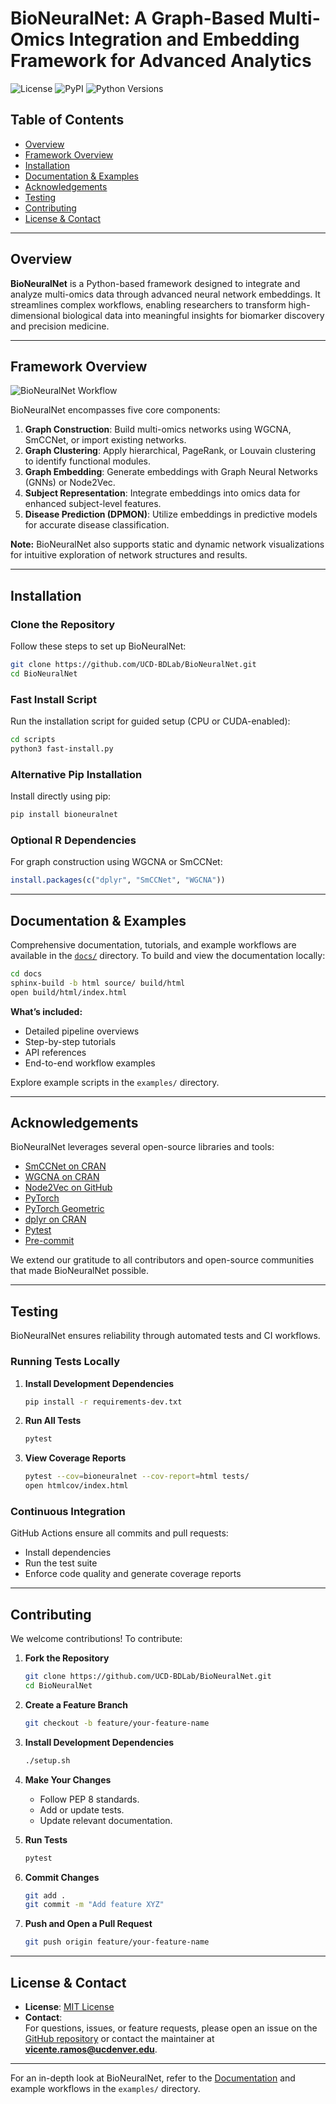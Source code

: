 # BioNeuralNet: A Graph-Based Multi-Omics Integration and Embedding Framework for Advanced Analytics

![License](https://img.shields.io/badge/license-MIT-blue.svg)
![PyPI](https://img.shields.io/pypi/v/bioneuralnet)
![Python Versions](https://img.shields.io/pypi/pyversions/bioneuralnet)

## Table of Contents
- [Overview](#overview)
- [Framework Overview](#framework-overview)
- [Installation](#installation)
- [Documentation & Examples](#documentation--examples)
- [Acknowledgements](#acknowledgements)
- [Testing](#testing)
- [Contributing](#contributing)
- [License & Contact](#license--contact)

---

## Overview

**BioNeuralNet** is a Python-based framework designed to integrate and analyze multi-omics data through advanced neural network embeddings. It streamlines complex workflows, enabling researchers to transform high-dimensional biological data into meaningful insights for biomarker discovery and precision medicine.

---

## Framework Overview

![BioNeuralNet Workflow](assets/bioneuralnet1.png)

BioNeuralNet encompasses five core components:

1. **Graph Construction**: Build multi-omics networks using WGCNA, SmCCNet, or import existing networks.  
2. **Graph Clustering**: Apply hierarchical, PageRank, or Louvain clustering to identify functional modules.  
3. **Graph Embedding**: Generate embeddings with Graph Neural Networks (GNNs) or Node2Vec.  
4. **Subject Representation**: Integrate embeddings into omics data for enhanced subject-level features.  
5. **Disease Prediction (DPMON)**: Utilize embeddings in predictive models for accurate disease classification.

**Note:** BioNeuralNet also supports static and dynamic network visualizations for intuitive exploration of network structures and results.

---

## Installation

### Clone the Repository
Follow these steps to set up BioNeuralNet:

```bash
git clone https://github.com/UCD-BDLab/BioNeuralNet.git
cd BioNeuralNet
```

### Fast Install Script
Run the installation script for guided setup (CPU or CUDA-enabled):
```bash
cd scripts
python3 fast-install.py
```

### Alternative Pip Installation
Install directly using pip:
```bash
pip install bioneuralnet
```

### Optional R Dependencies
For graph construction using WGCNA or SmCCNet:
```r
install.packages(c("dplyr", "SmCCNet", "WGCNA"))
```

---

## Documentation & Examples

Comprehensive documentation, tutorials, and example workflows are available in the [`docs/`](./docs/) directory. To build and view the documentation locally:

```bash
cd docs
sphinx-build -b html source/ build/html
open build/html/index.html  
```

**What’s included:**
- Detailed pipeline overviews  
- Step-by-step tutorials  
- API references  
- End-to-end workflow examples  

Explore example scripts in the `examples/` directory.

---

## Acknowledgements

BioNeuralNet leverages several open-source libraries and tools:  

- [SmCCNet on CRAN](https://cran.r-project.org/package=SmCCNet)  
- [WGCNA on CRAN](https://cran.r-project.org/package=WGCNA)  
- [Node2Vec on GitHub](https://github.com/aditya-grover/node2vec)  
- [PyTorch](https://pytorch.org/)  
- [PyTorch Geometric](https://github.com/pyg-team/pytorch_geometric)  
- [dplyr on CRAN](https://cran.r-project.org/package=dplyr)  
- [Pytest](https://pytest.org/)  
- [Pre-commit](https://github.com/pre-commit/pre-commit)  

We extend our gratitude to all contributors and open-source communities that made BioNeuralNet possible.

---

## Testing

BioNeuralNet ensures reliability through automated tests and CI workflows.  

### Running Tests Locally  

1. **Install Development Dependencies**  
   ```bash
   pip install -r requirements-dev.txt
   ```

2. **Run All Tests**  
   ```bash
   pytest
   ```

3. **View Coverage Reports**  
   ```bash
   pytest --cov=bioneuralnet --cov-report=html tests/
   open htmlcov/index.html
   ```

### Continuous Integration  
GitHub Actions ensure all commits and pull requests:  
- Install dependencies  
- Run the test suite  
- Enforce code quality and generate coverage reports  

---

## Contributing

We welcome contributions! To contribute:  

1. **Fork the Repository**  
   ```bash
   git clone https://github.com/UCD-BDLab/BioNeuralNet.git
   cd BioNeuralNet
   ```

2. **Create a Feature Branch**  
   ```bash
   git checkout -b feature/your-feature-name
   ```

3. **Install Development Dependencies**  
   ```bash
   ./setup.sh
   ```

4. **Make Your Changes**  
   - Follow PEP 8 standards.  
   - Add or update tests.  
   - Update relevant documentation.  

5. **Run Tests**  
   ```bash
   pytest
   ```

6. **Commit Changes**  
   ```bash
   git add .
   git commit -m "Add feature XYZ"
   ```

7. **Push and Open a Pull Request**  
   ```bash
   git push origin feature/your-feature-name
   ```

---

## License & Contact

- **License**: [MIT License](LICENSE)  
- **Contact**:  
  For questions, issues, or feature requests, please open an issue on the [GitHub repository](https://github.com/UCD-BDLab/BioNeuralNet/issues) or contact the maintainer at **vicente.ramos@ucdenver.edu**.

---

For an in-depth look at BioNeuralNet, refer to the [Documentation](./docs/) and example workflows in the `examples/` directory.
